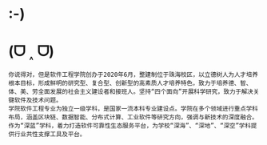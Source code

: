 # :-)
# (ᗜ ˰ ᗜ)

    你说得对，但是软件工程学院创办于2020年6月，整建制位于珠海校区，以立德树人为人才培养根本目标，形成鲜明的研究型、复合型、创新型的高素质人才培养特色，致力于培养德、智、体、美、劳全面发展的社会主义建设者和接班人。坚持“四个面向”开展科学研究，致力于解决关键软件及技术问题。
    学院软件工程专业为独立一级学科，是国家一流本科专业建设点。学院在多个领域进行重点学科布局，涵盖区块链、数据智能、分布式计算、工业软件等研究方向，强调与新技术的深度融合。作为“深蓝”学科，着力打造软件可靠性生态服务平台，为学校“深海”、“深地”、“深空”学科提供行业共性支撑工具及平台。
